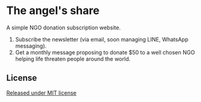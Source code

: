# The angel's share

A simple NGO donation subscription website.

1. Subscribe the newsletter (via email, soon managing LINE, WhatsApp messaging).
2. Get a monthly message proposing to donate $50 to a well chosen NGO helping life threaten people around the world.

## License

[Released under MIT license](http://www.opensource.org/licenses/MIT)
